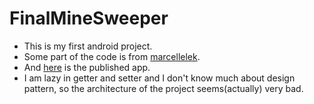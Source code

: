 # FinalMineSweeper
- This is my first android project.
- Some part of the code is from [marcellelek](https://github.com/marcellelek/Minesweeper).
- And [here](https://play.google.com/store/apps/details?id=com.slab.finalminesweeper) is the published app.
- I am lazy in getter and setter and I don't know much about design pattern, so the architecture of the project seems(actually) very bad.
